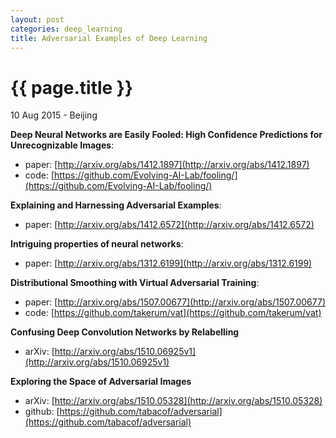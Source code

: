 ```yaml
---
layout: post
categories: deep_learning
title: Adversarial Examples of Deep Learning
---
```


{{ page.title }}
================

<p class="meta">10 Aug 2015 - Beijing</p>

**Deep Neural Networks are Easily Fooled: High Confidence Predictions for Unrecognizable Images**:

- paper: [http://arxiv.org/abs/1412.1897](http://arxiv.org/abs/1412.1897)
- code: [https://github.com/Evolving-AI-Lab/fooling/](https://github.com/Evolving-AI-Lab/fooling/)

**Explaining and Harnessing Adversarial Examples**:

- paper: [http://arxiv.org/abs/1412.6572](http://arxiv.org/abs/1412.6572)

**Intriguing properties of neural networks**:

- paper: [http://arxiv.org/abs/1312.6199](http://arxiv.org/abs/1312.6199)

**Distributional Smoothing with Virtual Adversarial Training**:

- paper: [http://arxiv.org/abs/1507.00677](http://arxiv.org/abs/1507.00677)
- code: [https://github.com/takerum/vat](https://github.com/takerum/vat)

**Confusing Deep Convolution Networks by Relabelling**

- arXiv: [http://arxiv.org/abs/1510.06925v1](http://arxiv.org/abs/1510.06925v1)

**Exploring the Space of Adversarial Images**

- arXiv: [http://arxiv.org/abs/1510.05328](http://arxiv.org/abs/1510.05328)
- github: [https://github.com/tabacof/adversarial](https://github.com/tabacof/adversarial)
